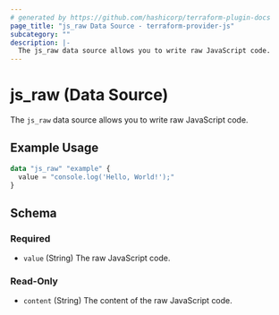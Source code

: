 ```yaml
---
# generated by https://github.com/hashicorp/terraform-plugin-docs
page_title: "js_raw Data Source - terraform-provider-js"
subcategory: ""
description: |-
  The js_raw data source allows you to write raw JavaScript code.
---
```


# js_raw (Data Source)

The `js_raw` data source allows you to write raw JavaScript code.

## Example Usage

```terraform
data "js_raw" "example" {
  value = "console.log('Hello, World!');"
}
```

<!-- schema generated by tfplugindocs -->
## Schema

### Required

- `value` (String) The raw JavaScript code.

### Read-Only

- `content` (String) The content of the raw JavaScript code.
